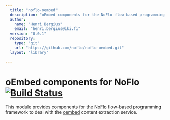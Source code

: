 ```yaml
---
  title: "noflo-oembed"
  description: "oEmbed components for the NoFlo flow-based programming environment"
  author: 
    name: "Henri Bergius"
    email: "henri.bergius@iki.fi"
  version: "0.0.1"
  repository: 
    type: "git"
    url: "https://github.com/noflo/noflo-oembed.git"
  layout: "library"

---
```

oEmbed components for NoFlo [![Build Status](https://secure.travis-ci.org/noflo/noflo-oembed.png?branch=master)](https://travis-ci.org/noflo/noflo-oembed)
=========================

This module provides components for the [NoFlo](http://noflojs.org/) flow-based programming framework to deal with the [oembed](http://oembed.com/) content extraction service.
